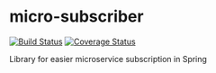 # micro-subscriber

[![Build Status](https://travis-ci.com/ivanjermakov/micro-subscriber.svg?branch=master)](https://travis-ci.com/ivanjermakov/micro-subscriber)
[![Coverage Status](https://img.shields.io/coveralls/github/ivanjermakov/micro-subscriber/master)](https://coveralls.io/github/ivanjermakov/micro-subscriber?branch=master)

Library for easier microservice subscription in Spring
